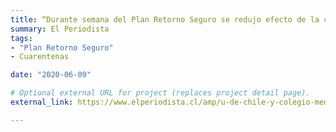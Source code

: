 ```yaml
---
title: “Durante semana del Plan Retorno Seguro se redujo efecto de la cuarentena en 78%”
summary: El Periodista
tags:
- "Plan Retorno Seguro"
- Cuarentenas

date: "2020-06-09"

# Optional external URL for project (replaces project detail page).
external_link: https://www.elperiodista.cl/amp/u-de-chile-y-colegio-medico-durante-semana-delplan-retorno-seguro-se-redujo-efecto-de-la-cuarentena-en-78/

---
```


